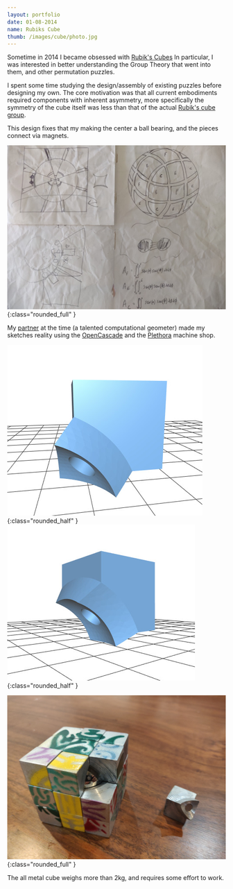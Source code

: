 ```yaml
---
layout: portfolio
date: 01-08-2014
name: Rubiks Cube
thumb: /images/cube/photo.jpg
---
```


Sometime in 2014 I became obsessed with [Rubik's Cubes](https://en.wikipedia.org/wiki/Rubik%27s_Cube)
In particular, I was interested in better understanding the Group Theory that went into them,
and other permutation puzzles.  

I spent some time studying the design/assembly of existing puzzles before designing my own.  The
core motivation was that all current embodiments required components with inherent asymmetry, more
specifically the symmetry of the cube itself was less than that of the actual
[Rubik's cube group](https://en.wikipedia.org/wiki/Rubik%27s_Cube_group).

This design fixes that my making the center a ball bearing, and the pieces connect via magnets.

![alt text](/images/cube/sketch.jpg "Initial design sketch"){:class="rounded_full" }

My [partner](http://ruzamarkov.com/) at the time (a talented computational geometer) 
made my sketches reality using the [OpenCascade](https://github.com/meawoppl/occplay)
and the [Plethora](https://www.plethora.com/) machine shop.

![alt text](/images/cube/corner.jpg "CAD corner piece"){:class="rounded_half" }
![alt text](/images/cube/edge.jpg "CAD edge piece"){:class="rounded_half" }

![alt text](/images/cube/photo.jpg "Photo"){:class="rounded_full" }

The all metal cube weighs more than 2kg, and requires some effort to work.
